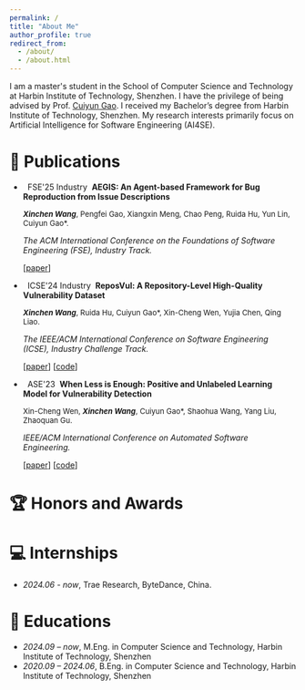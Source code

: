 ```yaml
---
permalink: /
title: "About Me"
author_profile: true
redirect_from: 
  - /about/
  - /about.html
---
```


I am a master's student in the School of Computer Science and Technology at Harbin Institute of Technology, Shenzhen. I have the privilege of being advised by Prof. <a href="https://cuiyungao.github.io/">Cuiyun Gao</a>. I received my Bachelor’s degree from Harbin Institute of Technology, Shenzhen. My research interests primarily focus on Artificial Intelligence for Software Engineering (AI4SE).

# 📝 Publications

- &nbsp; <span class="badge">FSE'25 Industry</span> &nbsp;**AEGIS: An Agent-based Framework for Bug Reproduction from Issue Descriptions**

  <span style="font-size:13px;"> <strong><em>Xinchen Wang</em></strong>, Pengfei Gao, Xiangxin Meng, Chao Peng, Ruida Hu, Yun Lin, Cuiyun Gao*.</span>

  <span style="font-size:14px;"> *The ACM International Conference on the Foundations of Software Engineering (FSE), Industry Track.* </span>

  [[paper](https://dl.acm.org/doi/10.1145/3696630.3728557)]


- &nbsp; <span class="badge">ICSE'24 Industry</span> &nbsp;**ReposVul: A Repository-Level High-Quality Vulnerability Dataset**

  <span style="font-size:13px;"> <strong><em>Xinchen Wang</em></strong>, Ruida Hu, Cuiyun Gao*, Xin-Cheng Wen, Yujia Chen, Qing Liao.</span>

  <span style="font-size:14px;"> *The IEEE/ACM International Conference on Software Engineering (ICSE), Industry Challenge Track.* </span>

  [[paper](https://dl.acm.org/doi/10.1145/3639478.3647634)]
  [[code](https://github.com/Eshe0922/ReposVul)]


- &nbsp; <span class="badge">ASE'23</span> &nbsp;**When Less is Enough: Positive and Unlabeled Learning Model for Vulnerability Detection**

  <span style="font-size:13px;"> Xin-Cheng Wen, <strong><em>Xinchen Wang</em></strong>, Cuiyun Gao*, Shaohua Wang, Yang Liu, Zhaoquan Gu.</span>

  <span style="font-size:14px;"> *IEEE/ACM International Conference on Automated Software Engineering.* </span>

  [[paper](https://dl.acm.org/doi/10.1109/ASE56229.2023.00144)]
  [[code](https://github.com/Eshe0922/PILOT)]


# 🏆 Honors and Awards

# 💻 Internships

- *2024.06 - now*,  Trae Research, ByteDance, China.

# 📖 Educations

- *2024.09 – now*, M.Eng. in Computer Science and Technology, Harbin Institute of Technology, Shenzhen
- *2020.09 – 2024.06*, B.Eng. in Computer Science and Technology, Harbin Institute of Technology, Shenzhen



